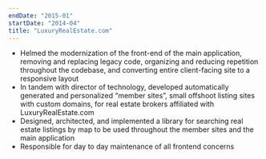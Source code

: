```yaml
---
endDate: "2015-01"
startDate: "2014-04"
title: "LuxuryRealEstate.com"
---
```


- Helmed the modernization of the front-end of the main application, removing and replacing legacy code, organizing and reducing repetition throughout the codebase, and converting entire client-facing site to a responsive layout
- In tandem with director of technology, developed automatically generated and personalized “member sites”, small offshoot listing sites with custom domains, for real estate brokers affiliated with LuxuryRealEstate.com
- Designed, architected, and implemented a library for searching real estate listings by map to be used throughout the member sites and the main application
- Responsible for day to day maintenance of all frontend concerns
